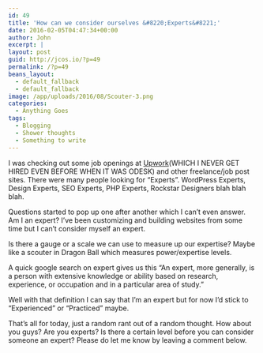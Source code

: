 ```yaml
---
id: 49
title: 'How can we consider ourselves &#8220;Experts&#8221;'
date: 2016-02-05T04:47:34+00:00
author: John
excerpt: |
layout: post
guid: http://jcos.io/?p=49
permalink: /?p=49
beans_layout:
  - default_fallback
  - default_fallback
image: /app/uploads/2016/08/Scouter-3.png
categories:
  - Anything Goes
tags:
  - Blogging
  - Shower thoughts
  - Something to write
---
```

I was checking out some job openings at [Upwork](http://www.upwork.com/o/profiles/users/_~01e9d0d8b8a4b0a844/)(WHICH I NEVER GET HIRED EVEN BEFORE WHEN IT WAS ODESK) and other freelance/job post sites. There were many people looking for &#8220;Experts&#8221;. WordPress Experts, Design Experts, SEO Experts, PHP Experts, Rockstar Designers blah blah blah.

Questions started to pop up one after another which I can&#8217;t even answer. Am I an expert? I&#8217;ve been customizing and building websites from some time but I can&#8217;t consider myself an expert.

Is there a gauge or a scale we can use to measure up our expertise? Maybe like a scouter in Dragon Ball which measures power/expertise levels.

A quick google search on expert gives us this &#8220;An expert, more generally, is a person with extensive knowledge or ability based on research, experience, or occupation and in a particular area of study.&#8221;

Well with that definition I can say that I&#8217;m an expert but for now I&#8217;d stick to &#8220;Experienced&#8221; or &#8220;Practiced&#8221; maybe.

That&#8217;s all for today, just a random rant out of a random thought. How about you guys? Are you experts? Is there a certain level before you can consider someone an expert? Please do let me know by leaving a comment below.